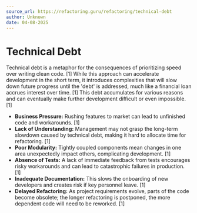 ```yaml
---
source_url: https://refactoring.guru/refactoring/technical-debt
author: Unknown
date: 04-08-2025
---
```


# Technical Debt

Technical debt is a metaphor for the consequences of prioritizing speed over writing clean code. [1] While this approach can accelerate development in the short term, it introduces complexities that will slow down future progress until the 'debt' is addressed, much like a financial loan accrues interest over time. [1] This debt accumulates for various reasons and can eventually make further development difficult or even impossible. [1]

*   **Business Pressure:** Rushing features to market can lead to unfinished code and workarounds. [1]
*   **Lack of Understanding:** Management may not grasp the long-term slowdown caused by technical debt, making it hard to allocate time for refactoring. [1]
*   **Poor Modularity:** Tightly coupled components mean changes in one area unexpectedly impact others, complicating development. [1]
*   **Absence of Tests:** A lack of immediate feedback from tests encourages risky workarounds and can lead to catastrophic failures in production. [1]
*   **Inadequate Documentation:** This slows the onboarding of new developers and creates risk if key personnel leave. [1]
*   **Delayed Refactoring:** As project requirements evolve, parts of the code become obsolete; the longer refactoring is postponed, the more dependent code will need to be reworked. [1]